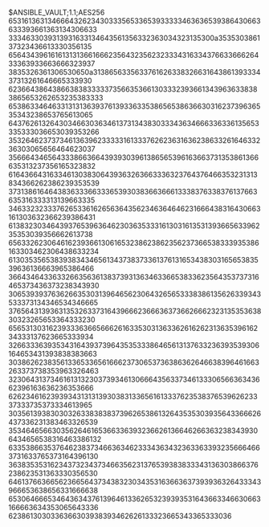 $ANSIBLE_VAULT;1.1;AES256
65316136313466643262343033356533653933333463636539386430663633393661363134306633
3334633039313931633134643561356332363034323135300a353530386137323436613330356135
65643439616161313136616662356432356232333431633437663366626433363933663666323937
3835326361306530650a313865633563376162633832663164386139333437313261646665333930
62366438643866383833333735663536613033323936613439636338383865653262653235383333
65386334646331313136393761393363353865653863663031623739636535343238653765613065
64376261326430346630363461373134383033343634666336336135653335333036653039353266
35326462373734613639623333316133376262363163623863326164633236303065656464623037
35666434656433386636643939303961386565396163663731353861366635313237356165323832
61643664316334613038306439363263663336323764376466353231313834366262386239353539
37313861646438363336633365393038366366613338376338376137663635316333313139663335
34633232333762653361626563643562346364646231666438316430663161303632366239386431
61383230346439376539636462303635333161303161353139366563396235353039356662613738
65633262306461623936613061653238623862356237366538333935386163303462306438633234
61303535653839383434656134373837336137613165343830316565383539636136663965386466
36643464336332663563613837393136346336653833623564353737316465373436373238343930
30653939376362663530313964656230643265653338386135626339343533373134346534346665
37656431393631353263373164396662366636373662666232313535363830323265653364333230
65653130316239333636656662616335303136336261626231363539616234333137623665333934
32663336393534316439373964353533386465613137633236393539306164653431393838383663
30386262383561336533656166623730653736386362646638396461663263373738353963326463
32306431373461613132303739346130666435633734613330656636343662396163636236353666
62623461623939343131313930383133656161333762353837653962623337333735373334613965
30356139383030326338383837396265386132643535303935643366626437336231383463326539
35346465663035626461653663363932366261366462663632383439306434656538316463386132
63353866353764623837346636346233343634323633633932356664663731633765373164396130
36383535316234373234373466356231376539383833343136303866376238623531363330356530
64613766366562366564373438323034353163663637393936326433343966653638656331666638
65306466653464363437613964613362653239393531643663346630663166663634353065643336
6238613030336366303938393462626133323665343365333036
